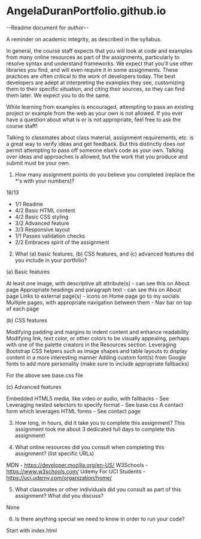 # AngelaDuranPortfolio.github.io


--Readme document for *author*--

A reminder on academic integrity, as described in the syllabus.

In general, the course staff expects that you will look at code and examples from many online resources as part of the assignments, particularly to resolve syntax and understand frameworks. We expect that you'll use other libraries you find, and will even require it in some assignments. These practices are often critical to the work of developers today. The best developers are adept at interpreting the examples they see, customizing them to their specific situation, and citing their sources, so they can find them later. We expect you to do the same.

While learning from examples is encouraged, attempting to pass an existing project or example from the web as your own is not allowed. If you ever have a question about what is or is not appropriate, feel free to ask the course staff!

Talking to classmates about class material, assignment requirements, etc. is a great way to verify ideas and get feedback. But this distinctly does *not* permit attempting to pass off someone else’s code as your own. Talking over ideas and approaches is allowed, but the work that you produce and submit must be your own.

1. How many assignment points do you believe you completed (replace the *'s with your numbers)?

18/13
- 1/1 Readme
- 4/2 Basic HTML content
- 4/2 Basic CSS styling
- 3/2 Advanced feature
- 3/3 Responsive layout
- 1/1 Passes validation checks
- 2/2 Embraces spirit of the assignment

2. What (a) basic features, (b) CSS features, and (c) advanced features did you include in your portfolio?

(a) Basic features

At least one image, with descriptive alt attribute(s) - can see this on About page
Appropriate headings and paragraph text - can see this on About page
Links to external page(s) - icons on Home page go to my socials
Multiple pages, with appropriate navigation between them - Nav bar on top of each page

(b) CSS features

Modifying padding and margins to indent content and enhance readability
Modifying link, text color, or other colors to be visually appealing, perhaps with one of the palette creators in the Resources section.
Leveraging Bootstrap CSS helpers such as image shapes and table layouts to display content in a more interesting manner
Adding custom font(s) from Google fonts to add more personality (make sure to include appropriate fallbacks)

For the above see base.css file


(c) Advanced features

Embedded HTML5 media, like video or audio, with fallbacks - See
Leveraging nested selectors to specify format - See base.css
A contact form which leverages HTML forms - See contact page

3. How long, in hours, did it take you to complete this assignment?
This assignment took me about 3 dedicated full days to complete this assignment!


4. What online resources did you consult when completing this assignment? (list specific URLs)

MDN - https://developer.mozilla.org/en-US/
W3Schools - https://www.w3schools.com/
Udemy For UCI Students - https://uci.udemy.com/organization/home/



5. What classmates or other individuals did you consult as part of this assignment? What did you discuss?

None


6. Is there anything special we need to know in order to run your code?

Start with index.html
